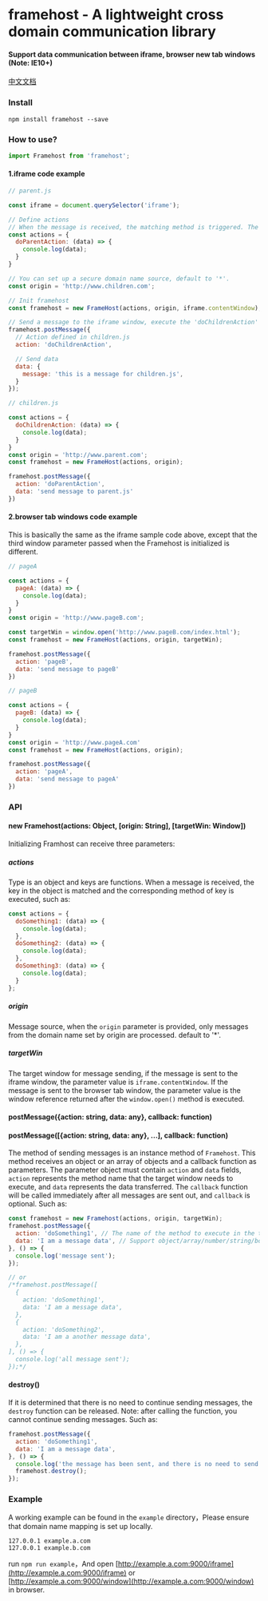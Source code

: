 # framehost - A lightweight cross domain communication library

#### Support data communication between iframe, browser new tab windows (Note: IE10+)

[中文文档](./ZH-CN.md)

### Install
```
npm install framehost --save
```

### How to use?
```javascript
import Framehost from 'framehost';
```

#### 1.iframe code example
```javascript
// parent.js

const iframe = document.querySelector('iframe');

// Define actions
// When the message is received, the matching method is triggered. The parameter is the received data. Multiple methods can be defined in action objects.
const actions = {
  doParentAction: (data) => {
    console.log(data);
  }
}

// You can set up a secure domain name source, default to '*'.
const origin = 'http://www.children.com';

// Init framehost
const framehost = new FrameHost(actions, origin, iframe.contentWindow);

// Send a message to the iframe window, execute the 'doChildrenAction' method defined in iframe, and pass the data to it. The data can be object, number, string, boolean, array.
framehost.postMessage({
  // Action defined in children.js
  action: 'doChildrenAction',

  // Send data
  data: {
    message: 'this is a message for children.js',
  }
});
```

```javascript
// children.js

const actions = {
  doChildrenAction: (data) => {
    console.log(data);
  }
}
const origin = 'http://www.parent.com';
const framehost = new FrameHost(actions, origin);

framehost.postMessage({
  action: 'doParentAction',
  data: 'send message to parent.js'
})
```

#### 2.browser tab windows code example
This is basically the same as the iframe sample code above, except that the third window parameter passed when the Framehost is initialized is different.
```javascript
// pageA

const actions = {
  pageA: (data) => {
    console.log(data);
  }
}
const origin = 'http://www.pageB.com';

const targetWin = window.open('http://www.pageB.com/index.html');
const framehost = new FrameHost(actions, origin, targetWin);

framehost.postMessage({
  action: 'pageB',
  data: 'send message to pageB'
})
```

```javascript
// pageB

const actions = {
  pageB: (data) => {
    console.log(data);
  }
}
const origin = 'http://www.pageA.com'
const framehost = new FrameHost(actions, origin);

framehost.postMessage({
  action: 'pageA',
  data: 'send message to pageA'
})
```

### API
#### new Framehost(actions: Object, [origin: String], [targetWin: Window])
Initializing Framhost can receive three parameters:

##### actions
Type is an object and keys are functions. When a message is received, the key in the object is matched and the corresponding method of key is executed, such as:
```javascript
const actions = {
  doSomething1: (data) => {
    console.log(data);
  },
  doSomething2: (data) => {
    console.log(data);
  },
  doSomething3: (data) => {
    console.log(data);
  }
};
```

##### origin
Message source, when the `origin` parameter is provided, only messages from the domain name set by origin are processed. default to '*'.

##### targetWin
The target window for message sending, if the message is sent to the iframe window, the parameter value is `iframe.contentWindow`. If the message is sent to the browser tab window, the parameter value is the window reference returned after the `window.open()` method is executed.

#### postMessage({action: string, data: any}, callback: function)
#### postMessage([{action: string, data: any}, ...], callback: function)
The method of sending messages is an instance method of `Framehost`. This method receives an object or an array of objects and a callback function as parameters. The parameter object must contain `action` and `data` fields, `action` represents the method name that the target window needs to execute, and `data` represents the data transferred. The `callback` function will be called immediately after all messages are sent out, and `callback` is optional. Such as:
```javascript
const framehost = new Framehost(actions, origin, targetWin);
framehost.postMessage({
  action: 'doSomething1', // The name of the method to execute in the target window.
  data: 'I am a message data', // Support object/array/number/string/boolean data type.
}, () => {
  console.log('message sent');
});

// or
/*framehost.postMessage([
  {
    action: 'doSomething1',
    data: 'I am a message data',
  },
  {
    action: 'doSomething2',
    data: 'I am a another message data',
  },
], () => {
  console.log('all message sent');
});*/
```

#### destroy()
If it is determined that there is no need to continue sending messages, the `destroy` function can be released. Note: after calling the function, you cannot continue sending messages. Such as:
```javascript
framehost.postMessage({
  action: 'doSomething1',
  data: 'I am a message data',
}, () => {
  console.log('the message has been sent, and there is no need to send the message again.');
  framehost.destroy();
});
```

### Example
A working example can be found in the `example` directory，Please ensure that domain name mapping is set up locally.
```
127.0.0.1 example.a.com
127.0.0.1 example.b.com
```
run `npm run example`，And open [http://example.a.com:9000/iframe](http://example.a.com:9000/iframe) or [http://example.a.com:9000/window](http://example.a.com:9000/window) in browser.



